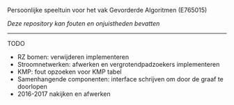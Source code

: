 Persoonlijke speeltuin voor het vak Gevorderde Algoritmen (E765015)

*Deze repository kan fouten en onjuistheden bevatten*

---

TODO
- RZ bomen: verwijderen implementeren
- Stroomnetwerken: afwerken en vergrotendpadzoekers implementeren
- KMP: fout opzoeken voor KMP tabel
- Samenhangende componenten: interface schrijven om door de graaf te doorlopen
- 2016-2017 nakijken en afwerken 
